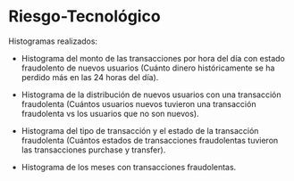 # Riesgo-Tecnológico

Histogramas realizados:
 
 * Histograma del monto de las transacciones por hora del día con estado fraudolento de nuevos usuarios (Cuánto dinero históricamente se ha perdido más en las 24 horas del día).

 * Histograma de la distribución de nuevos usuarios con una transacción fraudolenta (Cuántos usuarios nuevos tuvieron una transacción fraudolenta vs los usuarios que no son nuevos).

 * Histograma del tipo de transacción y el estado de la transacción fraudolenta (Cuántos estados de transacciones fraudolentas tuvieron las transacciones purchase y transfer).
 
 * Histograma de los meses con transacciones fraudolentas.
